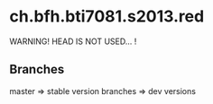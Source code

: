 ch.bfh.bti7081.s2013.red
========================

WARNING! HEAD IS NOT USED... !

Branches
--------

master => stable version
branches => dev versions
